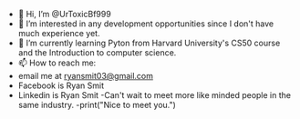 - 👋 Hi, I’m @UrToxicBf999
- 👀 I’m interested in any development opportunities since I don't have much experience yet.
- 🌱 I’m currently learning Pyton from Harvard University's CS50 course and the Introduction to computer science.
- 📫 How to reach me:
- email me at ryansmit03@gmail.com
- Facebook is Ryan Smit
- Linkedin is Ryan Smit
-Can't wait to meet more like minded people in the same industry.
-print("Nice to meet you.")
<!---
UrToxicBf999/UrToxicBf999 is a ✨ special ✨ repository because its `README.md` (this file) appears on your GitHub profile.
You can click the Preview link to take a look at your changes.
--->
